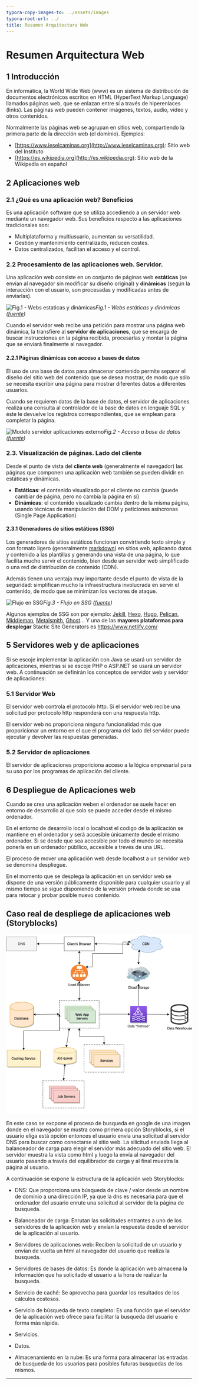 ```yaml
---
typora-copy-images-to: ../assets/images
typora-root-url: ../
title: Resumen Arquitectura Web
---
```


# Resumen Arquitectura Web

## 1 Introducción

En informática, la World Wide Web (www) es un sistema de distribución de documentos electrónicos escritos en HTML (HyperText Markup Language) llamados páginas web, que se enlazan entre sí a través de hiperenlaces (links). Las páginas web pueden contener imágenes, textos, audio, vídeo y otros contenidos.

Normalmente las páginas web se agrupan en sitios web, compartiendo la primera parte de la dirección web (el dominio). Ejemplos:

- [https://www.ieselcaminas.org](http://www.ieselcaminas.org): Sitio web del Instituto
- [https://es.wikipedia.org](http://es.wikipedia.org): Sitio web de la Wikipedia en español

## 2 Aplicaciones web

### 2.1 ¿Qué es una aplicación web? Beneficios

Es una aplicación software que se utiliza accediendo a un servidor web mediante un navegador web. Sus beneficios respecto a las aplicaciones tradicionales son:

- Multiplataforma y multiusuario, aumentan su versatilidad.
- Gestión y mantenimiento centralizado, reducen costes.
- Datos centralizados, facilitan el acceso y el control.

### 2.2 Procesamiento de las aplicaciones web. Servidor.

Una aplicación web consiste en un conjunto de páginas web **estáticas** (se envían al navegador sin modificar su diseño original) y **dinámicas** (según la interacción con el usuario, son procesadas y modificadas antes de enviarlas).

![Fig.1 - Webs estaticas y dinámicas](https://emprendecontuweb.com/wp-content/uploads/2018/07/web-server-2.jpg)*Fig.1 - Webs estáticas y dinámicas ([fuente](https://emprendecontuweb.com/algunos-conceptos-basicos-en-diseno-web/))*

Cuando el servidor web recibe una petición para mostrar una página web dinámica, la transfiere al **servidor de aplicaciones**, que se encarga de buscar instrucciones en la página recibida, procesarlas y montar la página que se enviará finalmente al navegador.

#### 2.2.1 Páginas dinámicas con acceso a bases de datos

El uso de una base de datos para almacenar contenido permite separar el diseño del sitio web del contenido que se desea mostrar, de modo que sólo se necesita escribir una página para mostrar diferentes datos a diferentes usuarios.

Cuando se requieren datos de la base de datos, el servidor de aplicaciones realiza una consulta al controlador de la base de datos en lenguaje SQL y éste le devuelve los registros correspondientes, que se emplean para completar la página.

![Modelo servidor aplicaciones externo](https://javiergarciaescobedo.es/images/stories/despliegue_web/01_implantacion/Modelo_servidor_aplicaciones_externo.png)*Fig.2 - Acceso a base de datos ([fuente](https://javiergarciaescobedo.es/despliegue-de-aplicaciones-web/76-arquitecturas-web/253-modelos-de-arquitecturas-web))*

### 2.3. Visualización de páginas. Lado del cliente

Desde el punto de vista del **cliente web** (generalmente el navegador) las páginas que componen una aplicación web también se pueden dividir en estáticas y dinámicas.

- **Estáticas**: el contenido visualizado por el cliente no cambia (puede cambiar de página, pero no cambia la página en sí)
- **Dinámicas**: el contenido visualizado cambia dentro de la misma página, usando técnicas de manipulación del DOM y peticiones asíncronas (Single Page Application)

#### 2.3.1 Generadores de sitios estáticos (**SSG**) 

Los generadores de sitios estáticos funcionan convirtiendo texto simple y con formato ligero (generalmente [markdown](https://es.wikipedia.org/wiki/Markdown)) en sitios web, aplicando datos y contenido a las plantillas y generando una vista de una página, lo que facilita mucho servir el contenido, bien desde un servidor web simplificado o una red de distribución de contenido (CDN).

Además tienen una ventaja muy importante desde el punto de vista de la seguridad: simplifican mucho la infraestructura involucrada en servir el contenido, de modo que se minimizan los vectores de ataque.

![Flujo en SSG](https://victorponz.github.io/Ciberseguridad-PePS/assets/img/AWCG/ssg-host-flow.png)*Fig.3 - Flujo en SSG ([fuente](https://victorponz.github.io/Ciberseguridad-PePS/tema1/http/2020/11/04/Arquitectura-web-Conceptos-generales.html#34-aplicaci%C3%B3n-web))*

Algunos ejemplos de SSG son por ejemplo: [Jekill](http://jekyllrb.com/), [Hexo](https://hexo.io/), [Hugo](http://gohugo.io/), [Pelican](http://getpelican.com/), [Middleman](https://middlemanapp.com/), [Metalsmith](http://www.metalsmith.io/), [Ghost](https://ghost.org/)... Y una de las **mayores plataformas para desplegar** Stactic Site Generators es https://www.netlify.com/


## 5 Servidores web y de aplicaciones

Si se escoje implementar la aplicación con Java se usará un servidor de aplicaciones, mientras si se escoje PHP o ASP.NET se usará un servidor web. A continuación se definirán los conceptos de servidor web y servidor de aplicaciones:

### 5.1 Servidor Web

El servidor web controla el protocolo http. Si el servidor web recibe una solicitud por protocolo http responderá con una respuesta http.

El servidor web no proporiciona ninguna funcionalidad más que proporicionar un entorno en el que el programa del lado del servidor puede ejecutar y devolver las respuestas generadas.

### 5.2 Servidor de aplicaciones

El servidor de aplicaciones proporiciona acceso a la lógica empresarial para su uso por los programas de aplicación del cliente.

## 6 Despliegue de Aplicaciones web


Cuando se crea una aplicación weben el ordenador se suele hacer en entorno de desarrollo al que solo se puede acceder desde el mismo ordenador.

En el entorno de desarrollo local o localhost el codigo de la aplicación se mantiene en el ordenador y será accesible únicamente desde el mismo ordenador. Si se desde que sea accesible por todo el mundo se necesita ponerla en un ordenador públlico, accesible a trevés de una URL.

El proceso de mover una aplicación web desde localhost a un servidor web se denomina despliegue.

En el momento que se desplega la aplicación en un servidor web se dispone de una versión públicamente disponible para cualquier usuario y al mismo tiempo se sigue disponiendo de la versión privada donde se usa para retocar y probar posible nuevo contenido.

## Caso real de despliege de aplicaciones web (Storyblocks)

![web-arch](/assets/images/web-arch.png)



En este caso se excpone el proceso de busqueda en google de una imagen donde en el navegador se mustra como primera opción Storyblocks, si el usuario eliga está opción entonces el usuario envia una solicitud al servidor DNS para buscar como conectarse al sitio web. La silicitud enviada llega al balanceador de carga  para elegir el servidor más adecuado del sitio web. El servidor muestra la vista como html y luego la envía al navegador del usuario pasando a través del equilibrador de carga y al final muestra la página al usuario.

A continuación se expone la estructura de la aplicación web Storyblocks:

- DNS: Que proporciona una búsqueda de clave / valor  desde un nombre de dominio a una dirección IP, ya que la dns es necesaria para que el ordenador del usuario enrute una solicitud al servidor de la página de busqueda.

- Balanceador de carga: Enrutan las solicitudes entrantes a uno de los servidores de la aplicación web y envían la respuesta desde el servidor de la aplicación al usuario.

- Servidores de aplicaciones web: Reciben la solicitud de un usuario y envían de vuelta un html al navegador del usuario que realiza la busqueda.

- Servidores de bases de datos: Es donde la aplicación web almacena la información que ha solicitado el usuario a la hora de realizar la busqueda.

- Servicio de caché: Se aprovecha para guardar los resultados de los cálculos costosos.

- Servicio de búsqueda de texto completo: Es una función que el servidor de la aplicación web ofrece para facilitar la busqueda del usuario e forma más rápida.
- Servicios.
- Datos.
- Almacenamiento en la nube: Es una forma para almacenar las entradas de busqueda de los usuarios para posibles futuras busquedas de los mismos.



---



